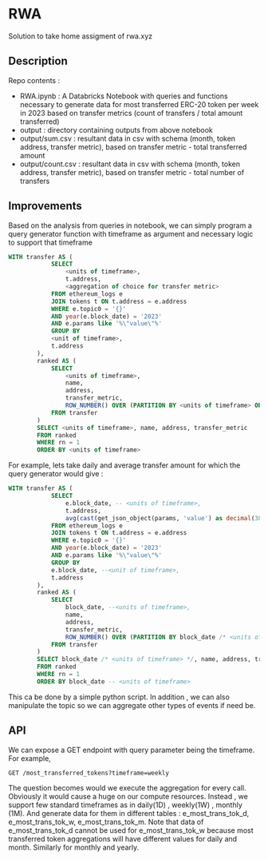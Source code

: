 # RWA
Solution to take home assigment of rwa.xyz

## Description
Repo contents : 
- RWA.ipynb : A Databricks Notebook with queries and functions necessary to generate data for most transferred ERC-20 token per week in 2023 based on transfer metrics (count of transfers / total amount transferred)
- output : directory containing outputs from above notebook
-  output/sum.csv : resultant data in csv with schema (month, token address, transfer metric),  based on transfer metric - total transferred amount 
-  output/count.csv : resultant data in csv with schema (month, token address, transfer metric),  based on transfer metric - total number of transfers 

## Improvements

Based on the analysis from queries in notebook, we can simply program a query generator function with timeframe as argument and necessary logic to support that timeframe

```sql
WITH transfer AS (
            SELECT 
                <units of timeframe>,
                t.address, 
                <aggregation of choice for transfer metric>
            FROM ethereum_logs e
            JOIN tokens t ON t.address = e.address
            WHERE e.topic0 = '{}' 
            AND year(e.block_date) = '2023' 
            AND e.params like '%\"value\"%'
            GROUP BY 
            <unit of timeframe>,
            t.address
        ),
        ranked AS (
            SELECT 
                <units of timeframe>,
                name, 
                address, 
                transfer_metric,
                ROW_NUMBER() OVER (PARTITION BY <units of timeframe> ORDER BY transfer_metric DESC) AS rn
            FROM transfer
        )
        SELECT <units of timeframe>, name, address, transfer_metric
        FROM ranked
        WHERE rn = 1 
        ORDER BY <units of timeframe>
```

For example, lets take daily and average transfer amount for which the query generator would give : 

```sql
WITH transfer AS (
            SELECT 
                e.block_date, -- <units of timeframe>,
                t.address, 
                avg(cast(get_json_object(params, 'value') as decimal(38,2)) as transfer_metric -- <aggregation of choice for transfer metric>
            FROM ethereum_logs e
            JOIN tokens t ON t.address = e.address
            WHERE e.topic0 = '{}' 
            AND year(e.block_date) = '2023' 
            AND e.params like '%\"value\"%'
            GROUP BY 
            e.block_date, --<unit of timeframe>,
            t.address
        ),
        ranked AS (
            SELECT 
                block_date, --<units of timeframe>,
                name, 
                address, 
                transfer_metric,
                ROW_NUMBER() OVER (PARTITION BY block_date /* <units of timeframe> */ ORDER BY transfer_metric DESC) AS rn
            FROM transfer
        )
        SELECT block_date /* <units of timeframe> */, name, address, transfer_metric
        FROM ranked
        WHERE rn = 1 
        ORDER BY block_date -- <units of timeframe>
```

This ca be done by a simple python script. 
In addition , we can also manipulate the  topic so we can aggregate other types of events if need be.


## API

We can expose a GET endpoint with query parameter being the timeframe.
For example, 
```
GET /most_transferred_tokens?timeframe=weekly
```
The question becomes would we execute the aggregation for every call. 
Obviously it would cause a huge on our compute resources.
Instead , we support few standard timeframes as in daily(1D) , weekly(1W) , monthly (1M).
And generate data for them in different tables : e_most_trans_tok_d,  e_most_trans_tok_w,  e_most_trans_tok_m.
Note that data of e_most_trans_tok_d cannot be used for e_most_trans_tok_w because most transferred token aggregations will have different values for daily and month.
Similarly for monthly and yearly.
